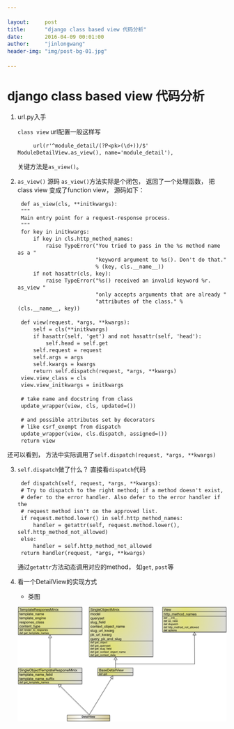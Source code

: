 ```yaml
---

layout:     post
title:      "django class based view 代码分析"
date:       2016-04-09 00:01:00
author:     "jinlongwang"
header-img: "img/post-bg-01.jpg"

---
```


# django class based view 代码分析

1. url.py入手

	`class view` url配置一般这样写
			
			url(r'^module_detail/(?P<pk>(\d+))/$' ModuleDetailView.as_view(), name='module_detail'),
			
	关键方法是`as_view()`。

2. `as_view()` 源码
	 	`as_view()`方法实际是个闭包， 返回了一个处理函数， 把class view 变成了function view， 源码如下：
 		
 		def as_view(cls, **initkwargs):
        """
        Main entry point for a request-response process.
        """
        for key in initkwargs:
            if key in cls.http_method_names:
                raise TypeError("You tried to pass in the %s method name as a "
                                "keyword argument to %s(). Don't do that."
                                % (key, cls.__name__))
            if not hasattr(cls, key):
                raise TypeError("%s() received an invalid keyword %r. as_view "
                                "only accepts arguments that are already "
                                "attributes of the class." % (cls.__name__, key))

        def view(request, *args, **kwargs):
            self = cls(**initkwargs)
            if hasattr(self, 'get') and not hasattr(self, 'head'):
                self.head = self.get
            self.request = request
            self.args = args
            self.kwargs = kwargs
            return self.dispatch(request, *args, **kwargs)
        view.view_class = cls
        view.view_initkwargs = initkwargs

        # take name and docstring from class
        update_wrapper(view, cls, updated=())

        # and possible attributes set by decorators
        # like csrf_exempt from dispatch
        update_wrapper(view, cls.dispatch, assigned=())
        return view
        
还可以看到， 方法中实际调用了`self.dispatch(request, *args, **kwargs)`

3. `self.dispatch`做了什么？
    直接看`dispatch`代码
    
    	def dispatch(self, request, *args, **kwargs):
        # Try to dispatch to the right method; if a method doesn't exist,
        # defer to the error handler. Also defer to the error handler if the
        # request method isn't on the approved list.
        if request.method.lower() in self.http_method_names:
            handler = getattr(self, request.method.lower(), self.http_method_not_allowed)
        else:
            handler = self.http_method_not_allowed
        return handler(request, *args, **kwargs)
      
    通过`getattr`方法动态调用对应的method， 如`get`, `post`等
    
4. 看一个DetailView的实现方式
   
   * 类图
   
   ![image](/img/django_class_view.png)
    

